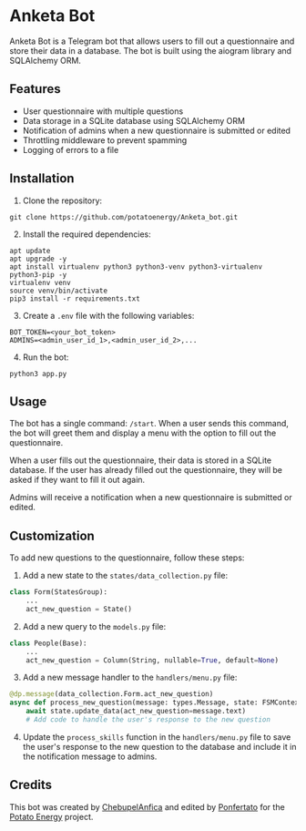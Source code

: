 # Anketa Bot

Anketa Bot is a Telegram bot that allows users to fill out a questionnaire and store their data in a database. The bot is built using the aiogram library and SQLAlchemy ORM.

## Features

- User questionnaire with multiple questions
- Data storage in a SQLite database using SQLAlchemy ORM
- Notification of admins when a new questionnaire is submitted or edited
- Throttling middleware to prevent spamming
- Logging of errors to a file

## Installation

1. Clone the repository:

```
git clone https://github.com/potatoenergy/Anketa_bot.git
```

2. Install the required dependencies:

```
apt update
apt upgrade -y
apt install virtualenv python3 python3-venv python3-virtualenv python3-pip -y
virtualenv venv
source venv/bin/activate
pip3 install -r requirements.txt
```

3. Create a `.env` file with the following variables:

```
BOT_TOKEN=<your_bot_token>
ADMINS=<admin_user_id_1>,<admin_user_id_2>,...
```

4. Run the bot:

```
python3 app.py
```

## Usage

The bot has a single command: `/start`. When a user sends this command, the bot will greet them and display a menu with the option to fill out the questionnaire.

When a user fills out the questionnaire, their data is stored in a SQLite database. If the user has already filled out the questionnaire, they will be asked if they want to fill it out again.

Admins will receive a notification when a new questionnaire is submitted or edited.

## Customization

To add new questions to the questionnaire, follow these steps:

1. Add a new state to the `states/data_collection.py` file:

```python
class Form(StatesGroup):
    ...
    act_new_question = State()
```

2. Add a new query to the `models.py` file:

```python
class People(Base):
    ...
    act_new_question = Column(String, nullable=True, default=None)
```

3. Add a new message handler to the `handlers/menu.py` file:

```python
@dp.message(data_collection.Form.act_new_question)
async def process_new_question(message: types.Message, state: FSMContext):
    await state.update_data(act_new_question=message.text)
    # Add code to handle the user's response to the new question
```

4. Update the `process_skills` function in the `handlers/menu.py` file to save the user's response to the new question to the database and include it in the notification message to admins.

## Credits

This bot was created by [ChebupelAnfica](https://github.com/ChebupelAnfica) and edited by [Ponfertato](https://github.com/ponfertato) for the [Potato Energy](https://github.com/potatoenergy) project.
